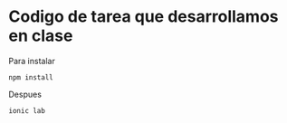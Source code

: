 # Codigo de tarea que desarrollamos en clase
Para instalar 
```console
npm install
```
Despues 
```console
ionic lab
```
